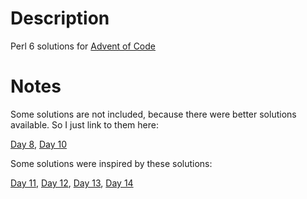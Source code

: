 Description
===========

Perl 6 solutions for [Advent of Code](http://adventofcode.com/)

Notes
=====

Some solutions are not included, because there were better solutions available. So I just link to them here:

[Day 8](https://www.reddit.com/r/adventofcode/comments/3vw32y/day_8_solutions/cxs2exg),
[Day 10](https://www.reddit.com/r/adventofcode/comments/3w6h3m/day_10_solutions/cxu14qz)

Some solutions were inspired by these solutions:

[Day 11](https://www.reddit.com/r/adventofcode/comments/3wbzyv/day_11_solutions/cxv1vx5),
[Day 12](https://www.reddit.com/r/adventofcode/comments/3wh73d/day_12_solutions/cxwx3ut),
[Day 13](https://www.reddit.com/r/adventofcode/comments/3wm0oy/day_13_solutions/cxx807l),
[Day 14](https://www.reddit.com/r/adventofcode/comments/3wqtx2/day_14_solutions/cxyhti8)